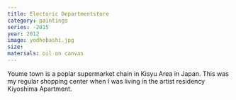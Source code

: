 ```yaml
---
title: Electoric Departmentstore
category: paintings
series: -2015
year: 2012
image: yodhobashi.jpg
size: 
materials: oil on canvas
---
```


Youme town is a poplar supermarket chain in Kisyu Area in Japan. This was my regular shopping center when I was living in the artist residency Kiyoshima Apartment. 